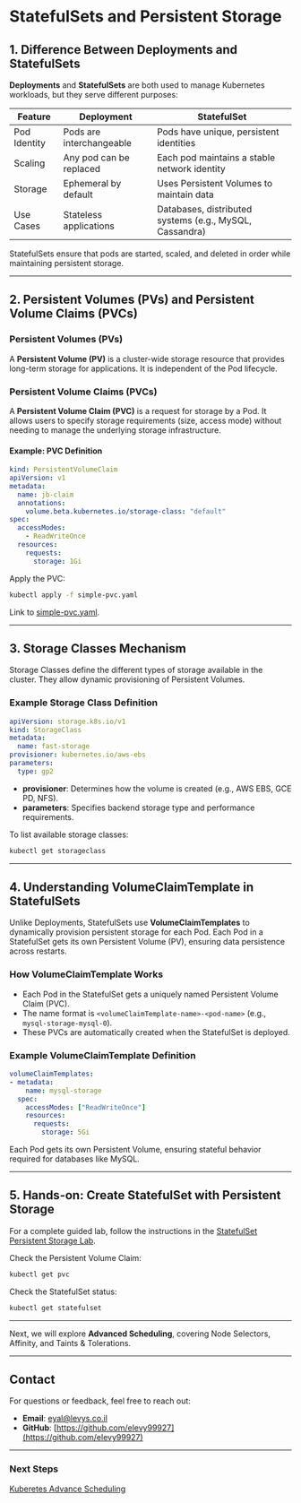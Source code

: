 # StatefulSets and Persistent Storage

## 1. Difference Between Deployments and StatefulSets

**Deployments** and **StatefulSets** are both used to manage Kubernetes workloads, but they serve different purposes:

| Feature      | Deployment               | StatefulSet                                             |
| ------------ | ------------------------ | ------------------------------------------------------- |
| Pod Identity | Pods are interchangeable | Pods have unique, persistent identities                 |
| Scaling      | Any pod can be replaced  | Each pod maintains a stable network identity            |
| Storage      | Ephemeral by default     | Uses Persistent Volumes to maintain data                |
| Use Cases    | Stateless applications   | Databases, distributed systems (e.g., MySQL, Cassandra) |

StatefulSets ensure that pods are started, scaled, and deleted in order while maintaining persistent storage.

---

## 2. Persistent Volumes (PVs) and Persistent Volume Claims (PVCs)

### **Persistent Volumes (PVs)**

A **Persistent Volume (PV)** is a cluster-wide storage resource that provides long-term storage for applications. It is independent of the Pod lifecycle.

### **Persistent Volume Claims (PVCs)**

A **Persistent Volume Claim (PVC)** is a request for storage by a Pod. It allows users to specify storage requirements (size, access mode) without needing to manage the underlying storage infrastructure.

#### **Example: PVC Definition**

```yaml
kind: PersistentVolumeClaim
apiVersion: v1
metadata:
  name: jb-claim
  annotations:
    volume.beta.kubernetes.io/storage-class: "default"
spec:
  accessModes:
    - ReadWriteOnce
  resources:
    requests:
      storage: 1Gi
```

Apply the PVC:

```sh
kubectl apply -f simple-pvc.yaml
```
Link to [simple-pvc.yaml](https://github.com/elevy99927/k8s/blob/main/volumes/pvc/simple-pvc.yaml).

---

## 3. Storage Classes Mechanism

Storage Classes define the different types of storage available in the cluster. They allow dynamic provisioning of Persistent Volumes.

### **Example Storage Class Definition**

```yaml
apiVersion: storage.k8s.io/v1
kind: StorageClass
metadata:
  name: fast-storage
provisioner: kubernetes.io/aws-ebs
parameters:
  type: gp2
```

- **provisioner**: Determines how the volume is created (e.g., AWS EBS, GCE PD, NFS).
- **parameters**: Specifies backend storage type and performance requirements.

To list available storage classes:

```sh
kubectl get storageclass
```

---

## 4. Understanding VolumeClaimTemplate in StatefulSets

Unlike Deployments, StatefulSets use **VolumeClaimTemplates** to dynamically provision persistent storage for each Pod. Each Pod in a StatefulSet gets its own Persistent Volume (PV), ensuring data persistence across restarts.

### **How VolumeClaimTemplate Works**
- Each Pod in the StatefulSet gets a uniquely named Persistent Volume Claim (PVC).
- The name format is `<volumeClaimTemplate-name>-<pod-name>` (e.g., `mysql-storage-mysql-0`).
- These PVCs are automatically created when the StatefulSet is deployed.

### **Example VolumeClaimTemplate Definition**
```yaml
volumeClaimTemplates:
- metadata:
    name: mysql-storage
  spec:
    accessModes: ["ReadWriteOnce"]
    resources:
      requests:
        storage: 5Gi
```

Each Pod gets its own Persistent Volume, ensuring stateful behavior required for databases like MySQL.

---

## 5. Hands-on: Create StatefulSet with Persistent Storage
For a complete guided lab, follow the instructions in the [StatefulSet Persistent Storage Lab](https://github.com/elevy99927/k8s/tree/main/volumes/pvc).

Check the Persistent Volume Claim:

```sh
kubectl get pvc
```

Check the StatefulSet status:

```sh
kubectl get statefulset
```

---

Next, we will explore **Advanced Scheduling**, covering Node Selectors, Affinity, and Taints & Tolerations.


---
## **Contact**
For questions or feedback, feel free to reach out:
- **Email**: eyal@levys.co.il
- **GitHub**: [https://github.com/elevy99927](https://github.com/elevy99927)

---
### **Next Steps**
<A href="./Chapter-07.md">Kuberetes Advance Scheduling</A>